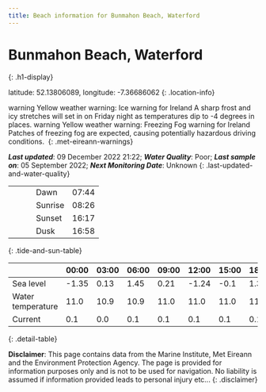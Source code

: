 ```yaml
---
title: Beach information for Bunmahon Beach, Waterford
---
```

# Bunmahon Beach, Waterford 
{: .h1-display}

latitude: 52.13806089, longitude: -7.36686062
{: .location-info}

<span class="material-icons yellow-warning">warning</span>&nbsp;Yellow weather warning: Ice warning for Ireland A sharp frost and icy stretches will set in on Friday night as temperatures dip to -4 degrees in places.&nbsp;<span class="material-icons yellow-warning">warning</span>&nbsp;Yellow weather warning: Freezing Fog warning for Ireland Patches of freezing fog are expected, causing potentially hazardous driving conditions.&nbsp;
{: .met-eireann-warnings}

___Last updated___: 09 December 2022 21:22; ___Water Quality___: Poor;
___Last sample on___: 05 September 2022; ___Next Monitoring Date___: Unknown
{: .last-updated-and-water-quality}

|   |   |   |   |   |
|---|---|---|---|---|
|   |   |   | Dawn  | 07:44 |
|   |   |   | Sunrise  | 08:26 |
|   |   |   | Sunset  | 16:17 |
|   |   |   | Dusk  | 16:58 |
{: .tide-and-sun-table}

<div></div>

| | 00:00 | 03:00 | 06:00 | 09:00 | 12:00 | 15:00 | 18:00 | 21:00 |
|---|---|---|---|---|---|---|---|---|
| Sea level | -1.35 | 0.13 | 1.45 | 0.21| -1.24 | -0.1 | 1.32 | 0.26 |
| Water temperature | 11.0 | 10.9 | 10.9 | 11.0 | 11.0 | 11.0 | 11.0 | 11.0 |
| Current | 0.1 | 0.0 | 0.1 | 0.1 | 0.1| 0.1 | 0.1 | 0.1 |
{: .detail-table}

__Disclaimer__: This page contains data from the Marine Institute,
Met Eireann and the Environment Protection Agency. The page is provided for
information purposes only and is not to be used for navigation. No liability
is assumed if information provided leads to personal injury etc...
{: .disclaimer}